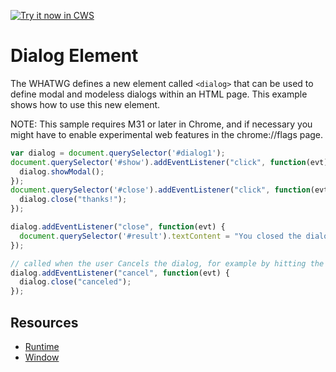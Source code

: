 <a target="_blank" href="https://chrome.google.com/webstore/detail/mikhnkopoddcomlgmcjgfnaccjhibiec">![Try it now in CWS](https://raw.github.com/GoogleChrome/chrome-app-samples/master/tryitnowbutton.png "Click here to install this sample from the Chrome Web Store")</a>


# Dialog Element

The WHATWG defines a new element called `<dialog>` that can be used to define modal and modeless dialogs within an HTML page. This example shows how to use this new element.

NOTE: This sample requires M31 or later in Chrome, and if necessary you might have to enable experimental web features in the chrome://flags page.

```javascript
var dialog = document.querySelector('#dialog1');
document.querySelector('#show').addEventListener("click", function(evt) {
  dialog.showModal();
});
document.querySelector('#close').addEventListener("click", function(evt) {
  dialog.close("thanks!");
});

dialog.addEventListener("close", function(evt) {
  document.querySelector('#result').textContent = "You closed the dialog with: " + dialog.returnValue;
});

// called when the user Cancels the dialog, for example by hitting the ESC key
dialog.addEventListener("cancel", function(evt) {
  dialog.close("canceled");
});
```

## Resources

* [Runtime](http://developer.chrome.com/apps/app.runtime.html)
* [Window](http://developer.chrome.com/apps/app.window.html)
     

